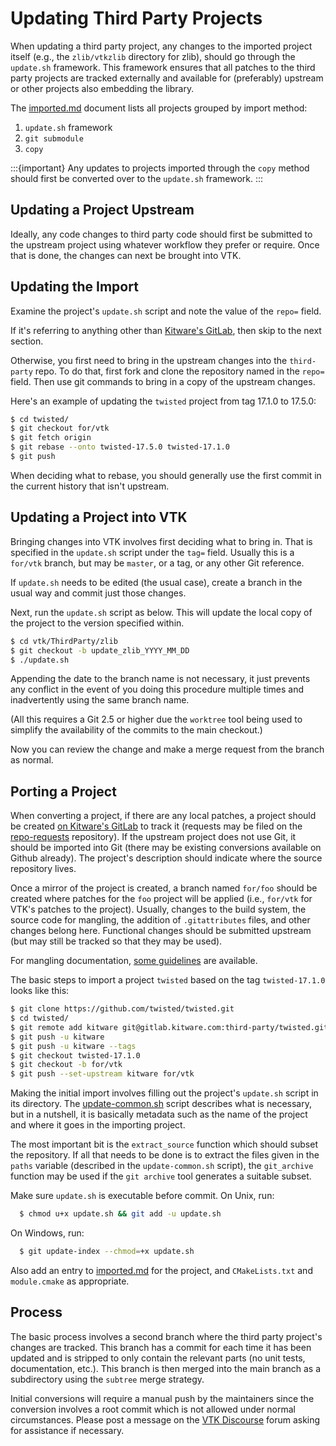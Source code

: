 # Updating Third Party Projects

When updating a third party project, any changes to the imported project
itself (e.g., the `zlib/vtkzlib` directory for zlib), should go through the
`update.sh` framework. This framework ensures that all patches to the third
party projects are tracked externally and available for (preferably) upstream
or other projects also embedding the library.

The [imported.md](imported.md) document lists all projects grouped by import
method:
1. `update.sh` framework
2. `git submodule`
3. `copy`

:::{important}
Any updates to projects imported through the `copy` method should first be converted
over to the `update.sh` framework.
:::

## Updating a Project Upstream

Ideally, any code changes to third party code should first be submitted to the upstream
project using whatever workflow they prefer or require.  Once that is done, the changes
can next be brought into VTK.

## Updating the Import

Examine the project's `update.sh` script and note the value of the `repo=` field.

If it's referring to anything other than [Kitware's GitLab](https://gitlab.kitware.com/third-party),
then skip to the next section.

Otherwise, you first need to bring in the upstream changes into the `third-party` repo.
To do that, first fork and clone the repository named in the `repo=` field.
Then use git commands to bring in a copy of the upstream changes.

Here's an example of updating the `twisted` project from tag 17.1.0 to 17.5.0:

```sh
$ cd twisted/
$ git checkout for/vtk
$ git fetch origin
$ git rebase --onto twisted-17.5.0 twisted-17.1.0
$ git push
```

When deciding what to rebase, you should generally use
the first commit in the current history that isn't upstream.

## Updating a Project into VTK

Bringing changes into VTK involves first deciding what to bring in. That is specified in the
`update.sh` script under the `tag=` field. Usually this is a `for/vtk` branch, but may
be `master`, or a tag, or any other Git reference.

If `update.sh` needs to be edited (the usual case), create a branch in the usual way
and commit just those changes.

Next, run the `update.sh` script as below. This will update the local copy of the project to
the version specified within.

```sh
$ cd vtk/ThirdParty/zlib
$ git checkout -b update_zlib_YYYY_MM_DD
$ ./update.sh
```

Appending the date to the branch name is not necessary, it just prevents any conflict in the
event of you doing this procedure multiple times and inadvertently using the same branch name.

(All this requires a Git 2.5 or higher due the `worktree` tool being used to
simplify the availability of the commits to the main checkout.)

Now you can review the change and make a merge request from the branch as normal.

## Porting a Project

When converting a project, if there are any local patches, a project should be
created [on Kitware's GitLab](https://gitlab.kitware.com/third-party) to track it
(requests may be filed on the [repo-requests][] repository). If the upstream
project does not use Git, it should be imported into Git (there may be existing
conversions available on Github already). The project's description should
indicate where the source repository lives.

Once a mirror of the project is created, a branch named `for/foo` should be
created where patches for the `foo` project will be applied (i.e., `for/vtk`
for VTK's patches to the project). Usually, changes to the build system, the
source code for mangling, the addition of `.gitattributes` files, and other
changes belong here. Functional changes should be submitted upstream (but may
still be tracked so that they may be used).

For mangling documentation, [some guidelines][] are available.

[repo-requests]: https://gitlab.kitware.com/third-party/repo-requests
[some guidelines]: https://gitlab.kitware.com/third-party/repo-requests/-/wikis/mangling

The basic steps to import a project `twisted` based on the tag
`twisted-17.1.0` looks like this:

```sh
$ git clone https://github.com/twisted/twisted.git
$ cd twisted/
$ git remote add kitware git@gitlab.kitware.com:third-party/twisted.git
$ git push -u kitware
$ git push -u kitware --tags
$ git checkout twisted-17.1.0
$ git checkout -b for/vtk
$ git push --set-upstream kitware for/vtk
```

Making the initial import involves filling out the project's `update.sh`
script in its directory. The [update-common.sh](update-common.sh) script
describes what is necessary, but in a nutshell, it is basically metadata such
as the name of the project and where it goes in the importing project.

The most important bit is the `extract_source` function which should subset
the repository. If all that needs to be done is to extract the files given in
the `paths` variable (described in the `update-common.sh` script), the
`git_archive` function may be used if the `git archive` tool generates a
suitable subset.

Make sure `update.sh` is executable before commit. On Unix, run:

```sh
  $ chmod u+x update.sh && git add -u update.sh
```

On Windows, run:

```sh
  $ git update-index --chmod=+x update.sh
```

Also add an entry to [imported.md](imported.md) for the project, and
`CMakeLists.txt` and `module.cmake` as appropriate.

## Process

The basic process involves a second branch where the third party project's
changes are tracked. This branch has a commit for each time it has been
updated and is stripped to only contain the relevant parts (no unit tests,
documentation, etc.). This branch is then merged into the main branch as a
subdirectory using the `subtree` merge strategy.

Initial conversions will require a manual push by the maintainers since the
conversion involves a root commit which is not allowed under normal
circumstances. Please post a message on the [VTK Discourse][] forum asking
for assistance if necessary.

[VTK Discourse]: https://discourse.vtk.org/

